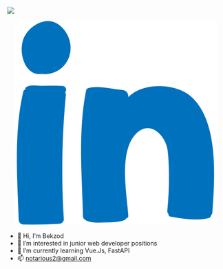 ![](https://komarev.com/ghpvc/?username=notarious2)
<p align="center">
	<a href="https://www.linkedin.com/in/bekzod-mirahmedov-cfa-79b5b055"><img src="imgs/linkedin.svg" alt="LinkedIn"></a>

</p>


- 👋 Hi, I’m Bekzod
- 👀 I’m interested in junior web developer positions
- 🌱 I’m currently learning Vue.Js, FastAPI
- 📫 notarious2@gmail.com

<!---
notarious2/notarious2 is a ✨ special ✨ repository because its `README.md` (this file) appears on your GitHub profile.
You can click the Preview link to take a look at your changes.
--->

